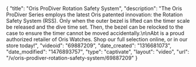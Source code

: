 {
    "title": "Oris ProDiver Rotation Safety System",
    "description": "The Oris ProDiver Series employs the latest Oris patented innovation: the Rotation Safety System (RSS). Only when the outer bezel is lifted can the timer scale be released and the dive time set. Then, the bezel can be relocked to the case to ensure the timer cannot be moved accidentally.\n\nAbt is a proud authorized retailer of Oris Watches. Shop our full selection online, or in our store today!",
    "videoid": "69887209",
    "date_created": "1316681073",
    "date_modified": "1476893757",
    "type": "captivate",
    "layout": "video",
    "url": "\/v\/oris-prodiver-rotation-safety-system\/69887209"
}